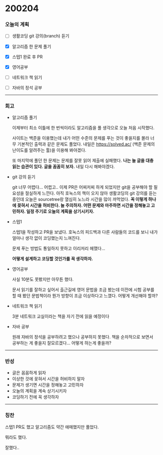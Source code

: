 # 200204 

  

### 오늘의 계획

- [ ] 생활코딩 git 강의(branch) 듣기

- [x] 알고리즘 한 문제 풀기
- [x] 스텝1 완료 후 PR
- [x] 영어공부
- [ ] 네트워크 책 읽기
- [ ] 자바의 정석 공부

---



### 회고

- 알고리즘 풀기

  이제부터 최소 이틀에 한 번씩이라도 알고리즘을 풀 생각으로 오늘 처음 시작했다. 

  사이트는 백준을 이용했는데 내가 어떤 수준의 문제를 푸는 것이 좋을지를 몰라 너무 기본적인 출력과 같은 문제도 풀었다. 내일은 <https://solved.ac/> (백준 문제의 난이도를 알려주는 툴)을 이용해 봐야겠다. 

  또 마지막에 풀던 한 문제는 문제를 잘못 읽어 제출에 실패했다. 
  **나는 늘 글을 대충 읽는 습관이 있다. 글을 꼼꼼히 보자.** 내일 다시 해봐야겠다.

- git 강의 듣기

  git 너무 어렵다... 어렵고.. 이제 PR은 어찌저찌 하게 되었지만 git을 공부해야 할 필요성을 절실하게 느낀다. 아직 호눅스의 책이 오지 않아 생활코딩의 git 강의를 듣는 중인데 오늘은 sourcetree랑 열심히 노느라 시간을 많이 까먹었다. **꼭 이렇게 하나에 꽂혀서 시간을 허비한다. 늘 주의하자. 어떤 문제와 마주하면 시간을 정해놓고 고민하자. 일정 주기로 오늘의 계획을 상기시키자.**

- 스텝1

  스텝1을 작성하고 PR을 보냈다. 호눅스의 피드백과 다른 사람들의 코드를 보니 내가 얼마나 생각 없이 코딩했는지 느껴진다.

  문제 푸는 방법도 통일하지 못하고 이리저리 헤맸다... 

  **어떻게 설계하고 코딩할 것인가를 꼭 생각하자.**

- 영어공부

  사실 10분도 못봤지만 아무튼 했다.

  문서 읽기를 잘하고 싶어서 출근길에 영어 문법을 조금 봤는데 이전에 시험 공부를 할 때 봤던 문법책이라 뭔가 방향이 조금 이상하다고 느꼈다. 어떻게 개선해야 할까?

- 네트워크 책 읽기

  3분 네트워크 교실이라는 책을 자기 전에 읽을 예정이다

- 자바 공부

  원래 자바의 정석을 공부하려고 했으나 공부하지 못했다. 책을 순차적으로 보면서 공부하는 게 좋을지 잘모르겠다... 어떻게 하는게 좋을까?

  

  

---



### 반성

- 글은 꼼꼼하게 읽자
- 이상한 것에 꽂혀서 시간을 허비하지 말자
- 문제가 생기면 시간을 정해놓고 고민하자
- 오늘의 계획을 계속 상기시키자
- 코딩하기 전에 꼭 생각하자

---



### 칭찬

스텝1 PR도 했고 알고리즘도 약간 애매했지만 풀었다. 

뭐라도 했다. 

잘했다..





